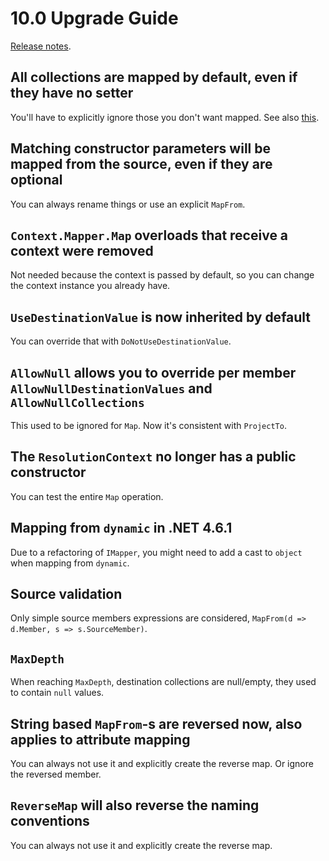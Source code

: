 # 10.0 Upgrade Guide

[Release notes](https://github.com/AutoMapper/AutoMapper/releases/tag/v10.0.0).

## All collections are mapped by default, even if they have no setter

You'll have to explicitly ignore those you don't want mapped. See also [this](https://github.com/AutoMapper/AutoMapper/issues/3449#issuecomment-651522397).

## Matching constructor parameters will be mapped from the source, even if they are optional

You can always rename things or use an explicit `MapFrom`.

## `Context.Mapper.Map` overloads that receive a context were removed

Not needed because the context is passed by default, so you can change the context instance you already have.

## `UseDestinationValue` is now inherited by default

You can override that with `DoNotUseDestinationValue`.

## `AllowNull` allows you to override per member `AllowNullDestinationValues` and `AllowNullCollections`

This used to be ignored for `Map`. Now it's consistent with `ProjectTo`.

## The `ResolutionContext` no longer has a public constructor

You can test the entire `Map` operation.

## Mapping from `dynamic` in .NET 4.6.1

Due to a refactoring of `IMapper`, you might need to add a cast to `object` when mapping from `dynamic`.

## Source validation

Only simple source members expressions are considered, `MapFrom(d => d.Member, s => s.SourceMember)`.

## `MaxDepth`

When reaching `MaxDepth`, destination collections are null/empty, they used to contain `null` values.

## String based `MapFrom`-s are reversed now, also applies to attribute mapping

You can always not use it and explicitly create the reverse map. Or ignore the reversed member.

## `ReverseMap` will also reverse the naming conventions

You can always not use it and explicitly create the reverse map.
